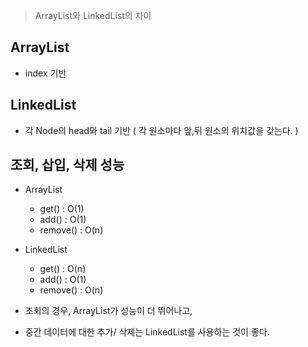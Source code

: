> ArrayList와 LinkedList의 차이

## ArrayList
- index 기반

## LinkedList
- 각 Node의 head와 tail 기반 ( 각 원소마다 앞,뒤 원소의 위치값을 갖는다. )

## 조회, 삽입, 삭제 성능
- ArrayList
  - get() : O(1)
  - add() : O(1)
  - remove() : O(n)
- LinkedList
  - get() : O(n)
  - add() : O(1)
  - remove() : O(n)

- 조회의 경우, ArrayList가 성능이 더 뛰어나고,
- 중간 데이터에 대한 추가/ 삭제는 LinkedList를 사용하는 것이 좋다.